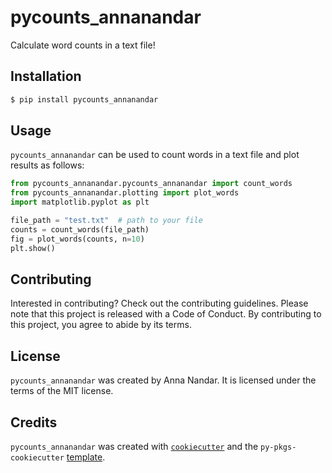 # pycounts_annanandar

Calculate word counts in a text file!

## Installation

```bash
$ pip install pycounts_annanandar
```

## Usage

`pycounts_annanandar` can be used to count words in a text file and plot results
as follows:

```python
from pycounts_annanandar.pycounts_annanandar import count_words
from pycounts_annanandar.plotting import plot_words
import matplotlib.pyplot as plt

file_path = "test.txt"  # path to your file
counts = count_words(file_path)
fig = plot_words(counts, n=10)
plt.show()
```

## Contributing

Interested in contributing? Check out the contributing guidelines. Please note that this project is released with a Code of Conduct. By contributing to this project, you agree to abide by its terms.

## License

`pycounts_annanandar` was created by Anna Nandar. It is licensed under the terms of the MIT license.

## Credits

`pycounts_annanandar` was created with [`cookiecutter`](https://cookiecutter.readthedocs.io/en/latest/) and the `py-pkgs-cookiecutter` [template](https://github.com/py-pkgs/py-pkgs-cookiecutter).
